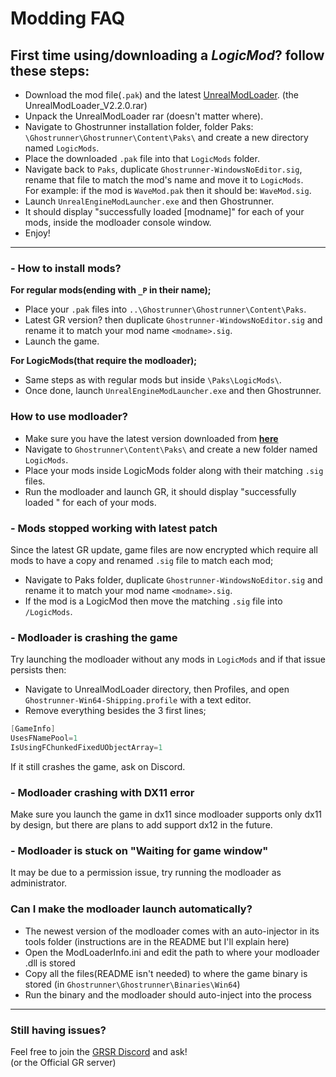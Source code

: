 # Modding FAQ

## First time using/downloading a _LogicMod_? follow these steps:
- Download the mod file(`.pak`) and the latest [UnrealModLoader](<https://github.com/RussellJerome/UnrealModLoader/releases/latest>). (the UnrealModLoader_V2.2.0.rar) 
- Unpack the UnrealModLoader rar (doesn't matter where).
- Navigate to Ghostrunner installation folder, folder Paks:</br>
`\Ghostrunner\Ghostrunner\Content\Paks\` and create a new directory named `LogicMods`.
- Place the downloaded `.pak` file into that `LogicMods` folder.
- Navigate back to `Paks`, duplicate `Ghostrunner-WindowsNoEditor.sig`, rename that file to match the mod's name and move it to `LogicMods`. </br>
For example: if the mod is `WaveMod.pak` then it should be: `WaveMod.sig`.
- Launch `UnrealEngineModLauncher.exe` and then Ghostrunner.
- It should display "successfully loaded [modname]" for each of your mods, inside the modloader console window.
- Enjoy!
  
___

### - How to install mods?
__For regular mods(ending with `_P` in their name);__
- Place your `.pak` files into `..\Ghostrunner\Ghostrunner\Content\Paks`.
- Latest GR version? then duplicate `Ghostrunner-WindowsNoEditor.sig` and rename it to match your mod name `<modname>.sig`. 
- Launch the game.

__For LogicMods(that require the modloader);__
- Same steps as with regular mods but inside `\Paks\LogicMods\`. 
- Once done, launch `UnrealEngineModLauncher.exe` and then Ghostrunner.

### How to use modloader?
- Make sure you have the latest version downloaded from [**here**](https://github.com/RussellJerome/UnrealModLoader/releases)
- Navigate to `Ghostrunner\Content\Paks\` and create a new folder named `LogicMods`.
- Place your mods inside LogicMods folder along with their matching `.sig` files.
- Run the modloader and launch GR, it should display "successfully loaded <modname>" for each of your mods.

### - Mods stopped working with latest patch
Since the latest GR update, game files are now encrypted which require all mods to have a copy and renamed `.sig` file to match each mod; 
- Navigate to Paks folder, duplicate `Ghostrunner-WindowsNoEditor.sig` and rename it to match your mod name `<modname>.sig`. 
- If the mod is a LogicMod then move the matching `.sig` file into `/LogicMods`.

### - Modloader is crashing the game
Try launching the modloader without any mods in `LogicMods` and if that issue persists then: 
- Navigate to UnrealModLoader directory, then Profiles, and open `Ghostrunner-Win64-Shipping.profile` with a text editor.
- Remove everything besides the 3 first lines;
```cs
[GameInfo]
UsesFNamePool=1
IsUsingFChunkedFixedUObjectArray=1
```
If it still crashes the game, ask on Discord.

### - Modloader crashing with DX11 error
Make sure you launch the game in dx11 since modloader supports only dx11 by design, but there are plans to add support dx12 in the future.

### - Modloader is stuck on "Waiting for game window"
It may be due to a permission issue, try running the modloader as administrator.

### Can I make the modloader launch automatically?
- The newest version of the modloader  comes with an auto-injector in its tools folder (instructions are in the README but I'll explain here)
- Open the ModLoaderInfo.ini and edit the path to where your modloader .dll is stored
- Copy all the files(README isn't needed) to where the game binary is stored (in `Ghostrunner\Ghostrunner\Binaries\Win64`)
- Run the binary and the modloader should auto-inject into the process

---
### Still having issues?
Feel free to join the [GRSR Discord](https://discord.gg/eZRz3Q5) and ask! </br>
(or the Official GR server)
